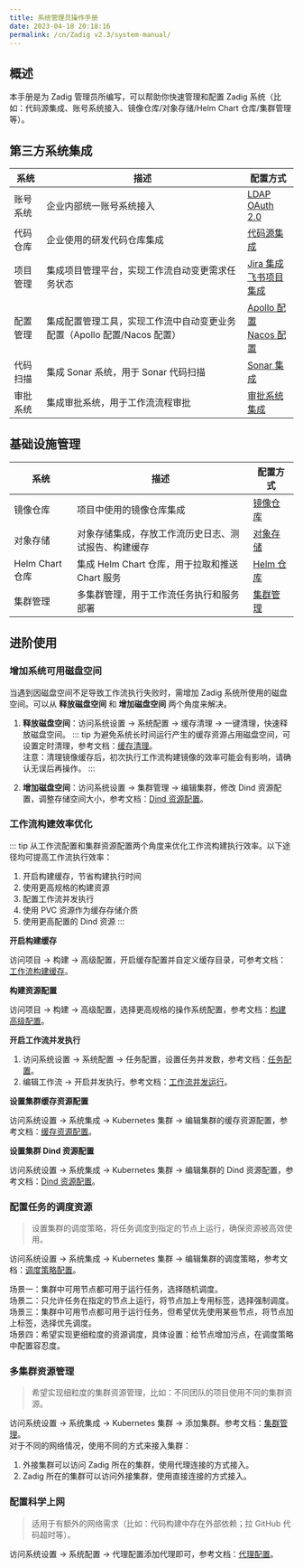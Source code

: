 ```yaml
---
title: 系统管理员操作手册
date: 2023-04-18 20:18:16
permalink: /cn/Zadig v2.3/system-manual/
---
```


## 概述

本手册是为 Zadig 管理员所编写，可以帮助你快速管理和配置 Zadig 系统（比如：代码源集成、账号系统接入、镜像仓库/对象存储/Helm Chart 仓库/集群管理等）。

## 第三方系统集成

|系统       |  描述                            | 配置方式 |
| ---------- | ---------------------------------| -------|
| 账号系统 | 企业内部统一账号系统接入 |[LDAP](/cn/Zadig%20v2.3/settings/account/ldap/)<br>[OAuth 2.0](/cn/Zadig%20v2.3/settings/account/oauth2/)|
| 代码仓库 | 企业使用的研发代码仓库集成 |[代码源集成](/cn/Zadig%20v2.3/settings/codehost/overview/)|
| 项目管理 | 集成项目管理平台，实现工作流自动变更需求任务状态 |[Jira 集成](/cn/Zadig%20v2.3/settings/jira/)<br>[飞书项目集成](/cn/Zadig%20v2.3/settings/lark/)|
| 配置管理 | 集成配置管理工具，实现工作流中自动变更业务配置（Apollo 配置/Nacos 配置） |[Apollo 配置](/cn/Zadig%20v2.3/settings/configsystem/apollo/)<br>[Nacos 配置](/cn/Zadig%20v2.3/settings/configsystem/nacos/)|
| 代码扫描 | 集成 Sonar 系统，用于 Sonar 代码扫描 |[Sonar 集成](/cn/Zadig%20v2.3/settings/sonar/)|
| 审批系统 | 集成审批系统，用于工作流流程审批 |[审批系统集成](/cn/Zadig%20v2.3/settings/approval/)|

## 基础设施管理

|系统       |  描述                            | 配置方式 |
| ---------- | ---------------------------------| -------|
| 镜像仓库 | 项目中使用的镜像仓库集成 |[镜像仓库](/cn/Zadig%20v2.3/settings/image-registry/)|
| 对象存储 | 对象存储集成，存放工作流历史日志、测试报告、构建缓存 |[对象存储](/cn/Zadig%20v2.3/settings/object-storage/)|
| Helm Chart 仓库 | 集成 Helm Chart 仓库，用于拉取和推送 Chart 服务 |[Helm 仓库](/cn/Zadig%20v2.3/settings/helm/)|
| 集群管理 | 多集群管理，用于工作流任务执行和服务部署 |[集群管理](/cn/Zadig%20v2.3/pages/cluster_manage/)|

## 进阶使用

### 增加系统可用磁盘空间

当遇到因磁盘空间不足导致工作流执行失败时，需增加 Zadig 系统所使用的磁盘空间。可以从 **释放磁盘空间** 和 **增加磁盘空间** 两个角度来解决。

1. **释放磁盘空间**：访问系统设置 -> 系统配置 -> 缓存清理 -> 一键清理，快速释放磁盘空间。
::: tip
为避免系统长时间运行产生的缓存资源占用磁盘空间，可设置定时清理，参考文档：[缓存清理](/cn/Zadig%20v2.3/settings/system-settings/#缓存清理)。<br>
注意：清理镜像缓存后，初次执行工作流构建镜像的效率可能会有影响，请确认无误后再操作。
:::

2. **增加磁盘空间**：访问系统设置 -> 集群管理 -> 编辑集群，修改 Dind 资源配置，调整存储空间大小，参考文档：[Dind 资源配置](/cn/Zadig%20v2.3/pages/cluster_manage/#dind-资源配置)。<br>

### 工作流构建效率优化

::: tip
从工作流配置和集群资源配置两个角度来优化工作流构建执行效率。以下途径均可提高工作流执行效率：
1. 开启构建缓存，节省构建执行时间
2. 使用更高规格的构建资源
3. 配置工作流并发执行
4. 使用 PVC 资源作为缓存存储介质
5. 使用更高配置的 Dind 资源
:::

**开启构建缓存**

访问项目 -> 构建 -> 高级配置，开启缓存配置并自定义缓存目录，可参考文档：[工作流构建缓存](/cn/Zadig%20v2.3/workflow/cache/#工作空间缓存)。

**构建资源配置**

访问项目 -> 构建 -> 高级配置，选择更高规格的操作系统配置，参考文档：[构建高级配置](/cn/Zadig%20v2.3/project/build/#高级配置)。

**开启工作流并发执行**

1. 访问系统设置 -> 系统配置 -> 任务配置，设置任务并发数，参考文档：[任务配置](/cn/Zadig%20v2.3/settings/system-settings/#任务配置)。<br>
2. 编辑工作流 -> 开启并发执行，参考文档：[工作流并发运行](/cn/Zadig%20v2.3/project/common-workflow/#高级配置)。

**设置集群缓存资源配置**

访问系统设置 -> 系统集成 -> Kubernetes 集群 -> 编辑集群的缓存资源配置，参考文档：[缓存资源配置](/cn/Zadig%20v2.3/pages/cluster_manage/#缓存资源配置)。<br>

**设置集群 Dind 资源配置**

访问系统设置 -> 系统集成 -> Kubernetes 集群 -> 编辑集群的 Dind 资源配置，参考文档：[Dind 资源配置](/cn/Zadig%20v2.3/pages/cluster_manage/#dind-资源配置)。<br>

### 配置任务的调度资源

> 设置集群的调度策略，将任务调度到指定的节点上运行，确保资源被高效使用。

访问系统设置 -> 系统集成 -> Kubernetes 集群 -> 编辑集群的调度策略，参考文档：[调度策略配置](/cn/Zadig%20v2.3/pages/cluster_manage/#设置调度策略)。

场景一：集群中可用节点都可用于运行任务，选择随机调度。<br>
场景二：只允许任务在指定的节点上运行，将节点加上专用标签，选择强制调度。<br>
场景三：集群中可用节点都可用于运行任务，但希望优先使用某些节点，将节点加上标签，选择优先调度。<br>
场景四：希望实现更细粒度的资源调度，具体设置：给节点增加污点，在调度策略中配置容忍度。<br>

### 多集群资源管理
> 希望实现细粒度的集群资源管理，比如：不同团队的项目使用不同的集群资源。

访问系统设置 -> 系统集成 -> Kubernetes 集群 -> 添加集群。参考文档：[集群管理](/cn/Zadig%20v2.3/pages/cluster_manage/)。<br>
对于不同的网络情况，使用不同的方式来接入集群：
1. 外接集群可以访问 Zadig 所在的集群，使用代理连接的方式接入。
2. Zadig 所在的集群可以访问外接集群，使用直接连接的方式接入。

### 配置科学上网
> 适用于有额外的网络需求（比如：代码构建中存在外部依赖；拉 GitHub 代码超时等）。

访问系统设置 -> 系统配置 -> 代理配置添加代理即可，参考文档：[代理配置](/cn/Zadig%20v2.3/settings/system-settings/#代理配置)。
